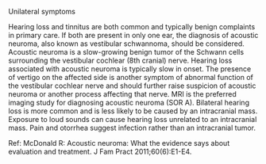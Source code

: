 Unilateral symptoms

Hearing loss and tinnitus are both common and typically benign complaints in primary care. If both are
present in only one ear, the diagnosis of acoustic neuroma, also known as vestibular schwannoma, should
be considered. Acoustic neuroma is a slow-growing benign tumor of the Schwann cells surrounding the
vestibular cochlear (8th cranial) nerve. Hearing loss associated with acoustic neuroma is typically slow in
onset. The presence of vertigo on the affected side is another symptom of abnormal function of the
vestibular cochlear nerve and should further raise suspicion of acoustic neuroma or another process
affecting that nerve. MRI is the preferred imaging study for diagnosing acoustic neuroma (SOR A).
Bilateral hearing loss is more common and is less likely to be caused by an intracranial mass. Exposure
to loud sounds can cause hearing loss unrelated to an intracranial mass. Pain and otorrhea suggest infection
rather than an intracranial tumor.

Ref: McDonald R: Acoustic neuroma: What the evidence says about evaluation and treatment. J Fam Pract 2011;60(6):E1-E4.